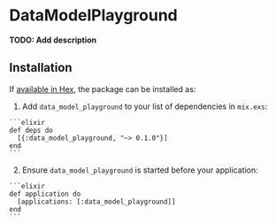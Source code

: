 # DataModelPlayground

**TODO: Add description**

## Installation

If [available in Hex](https://hex.pm/docs/publish), the package can be installed as:

  1. Add `data_model_playground` to your list of dependencies in `mix.exs`:

    ```elixir
    def deps do
      [{:data_model_playground, "~> 0.1.0"}]
    end
    ```

  2. Ensure `data_model_playground` is started before your application:

    ```elixir
    def application do
      [applications: [:data_model_playground]]
    end
    ```

